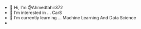 - 👋 Hi, I’m @Ahmedtahir372
- 👀 I’m interested in ... CarS
- 🌱 I’m currently learning ... Machine Learning And Data Science 
-


<!---
Ahmedtahir372/Ahmedtahir372 is a ✨ special ✨ repository because its `README.md` (this file) appears on your GitHub profile.
You can click the Preview link to take a look at your changes.
--->
